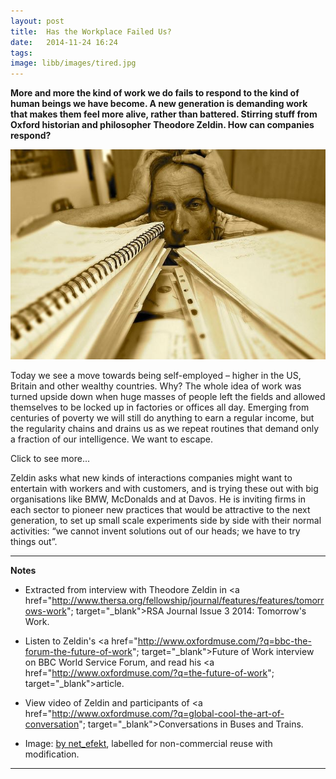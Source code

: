 ```yaml
---
layout: post
title:  Has the Workplace Failed Us?
date:   2014-11-24 16:24
tags: 
image: libb/images/tired.jpg
---
```


**More and more the kind of work we do fails to respond to the kind of human beings we have become. A new generation is demanding work that makes them feel more alive, rather than battered. Stirring stuff from Oxford historian and philosopher Theodore Zeldin. How can companies respond?**

![](/libb/images/tired.jpg)

Today we see a move towards being self-employed – higher in the US, Britain and other wealthy countries. Why? The whole idea of work was turned upside down when huge masses of people left the fields and allowed themselves to be locked up in factories or offices all day. Emerging from centuries of poverty we will still do anything to earn a regular income, but the regularity chains and drains us as we repeat routines that demand only a fraction of our intelligence. We want to escape. 

<div id="restOfArticle" style="display:none">

An unceasing search for efficiency has intensified work turning it into relentless pressure. Education makes us more critical, curious and demanding, ambitious to go beyond just a job that pays a wage, but is it turning us into specialists disabled by our isolation? <br><br>

The issue is larger still because we have a billion extra young people coming into the world for whom there are no ready made outlets, in an economy dedicated to cutting labour costs.<br><br>

Self-employment on the margins of dominant big organisations is not a real solution a great underlying hunger Zeldin has noticed: a hunger to go beyond having a vote, and beyond just a superficial gossip, to be really listened to, feel recognised, appreciated and understood as an individual. <br><br>

Zeldin addresses the hunger by bringing people together into face-to face conversations to discuss what matters most to them starting from a menu of topics. What is astonishing is the inspiration they draw from one another, even from people with whom they disagree. <br><br>

Immigrants in parts of London are reviving a traditional, more sociable idea of a small business, offering personal relationships to customers who drop in for a chat, not necessarily to buy. It is the very opposite of what supermarkets offer, but poor communities have little money to spend to keep such shops alive, rents are too high and competition too fierce from the multiple chains and the internet.<br><br>

</div>
<a onclick="showMoreOrLess(this,'restOfArticle');">Click to see more...</a>

Zeldin asks what new kinds of interactions companies might want to entertain with workers and with customers, and is trying these out with big organisations like BMW, McDonalds and at Davos. He is inviting firms in each sector to pioneer new practices that would be attractive to the next generation, to set up small scale experiments side by side with their normal activities: “we cannot invent solutions out of our heads; we have to try things out”. 
__________________
<b>Notes</b>

* Extracted from interview with Theodore Zeldin in <a href="http://www.thersa.org/fellowship/journal/features/features/tomorrows-work"; target="_blank">RSA Journal Issue 3 2014: Tomorrow's Work</a>.

* Listen to Zeldin's <a href="http://www.oxfordmuse.com/?q=bbc-the-forum-the-future-of-work"; target="_blank">Future of Work interview </a> on BBC World Service Forum, and read his <a href="http://www.oxfordmuse.com/?q=the-future-of-work"; target="_blank">article</a>. 

* View video of Zeldin and participants of <a href="http://www.oxfordmuse.com/?q=global-cool-the-art-of-conversation"; target="_blank">Conversations in Buses and Trains</a>.

* Image: <a href="https://www.flickr.com/photos/wheatfields/4774087006/">by net_efekt</a>, labelled for non-commercial reuse with modification. 

__________________







